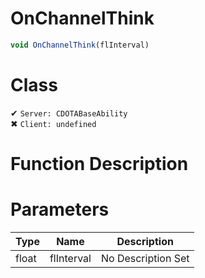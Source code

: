 # OnChannelThink
```js
void OnChannelThink(flInterval)
```
# Class
✔ `Server: CDOTABaseAbility`  
✖ `Client: undefined`  

# Function Description

# Parameters
Type|Name|Description
--|--|--
float|flInterval|No Description Set
